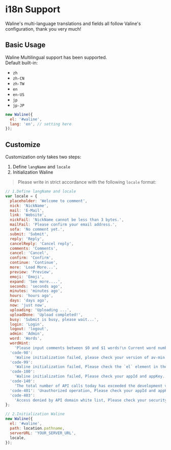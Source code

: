 # i18n Support

Waline's multi-language translations and fields all follow Valine's configuration, thank you very much!

## Basic Usage

Waline Multilingual support has been supported.  
Default built-in:

- `zh`
- `zh-CN`
- `zh-TW`
- `en`
- `en-US`
- `jp`
- `jp-JP`

```js
new Waline({
  el: '#waline',
  lang: 'en', // setting here
});
```

## Customize

Customization only takes two steps:

1. Define `langName` and `locale`
2. Initialization Waline

> Please write in strict accordance with the following `locale` format:

```js
// 1.Define langName and locale
var locale = {
  placeholder: 'Welcome to comment',
  nick: 'NickName',
  mail: 'E-Mail',
  link: 'Website',
  nickFail: 'NickName cannot be less than 3 bytes.',
  mailFail: 'Please confirm your email address.',
  sofa: 'No comment yet.',
  submit: 'Submit',
  reply: 'Reply',
  cancelReply: 'Cancel reply',
  comments: 'Comments',
  cancel: 'Cancel',
  confirm: 'Confirm',
  continue: 'Continue',
  more: 'Load More...',
  preview: 'Preview',
  emoji: 'Emoji',
  expand: 'See more....',
  seconds: 'seconds ago',
  minutes: 'minutes ago',
  hours: 'hours ago',
  days: 'days ago',
  now: 'just now',
  uploading: 'Uploading ...',
  uploadDone: 'Upload completed!',
  busy: 'Submit is busy, please wait...',
  login: 'Login',
  logout: 'logout',
  admin: 'Admin',
  word: 'Words',
  wordHint:
    'Please input comments between $0 and $1 words!\n Current word number: $2',
  'code-98':
    'Waline initialization failed, please check your version of av-min.js.',
  'code-99':
    'Waline initialization failed, Please check the `el` element in the init method.',
  'code-100':
    'Waline initialization failed, Please check your appId and appKey.',
  'code-140':
    'The total number of API calls today has exceeded the development version limit.',
  'code-401': 'Unauthorized operation, Please check your appId and appKey.',
  'code-403':
    'Access denied by API domain white list, Please check your security domain.',
};

// 2.Initialization Waline
new Waline({
  el: '#waline',
  path: location.pathname,
  serverURL: 'YOUR_SERVER_URL',
  locale,
});
```
